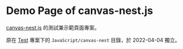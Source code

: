 # Demo Page of canvas-nest.js

[canvas-nest.js](https://github.com/hustcc/canvas-nest.js) 的測試兼示範頁面專案。

原在 [Test](https://github.com/Wujidadi/Test) 專案下的 `JavaScript/canvas-nest` 目錄，於 2022-04-04 獨立。
